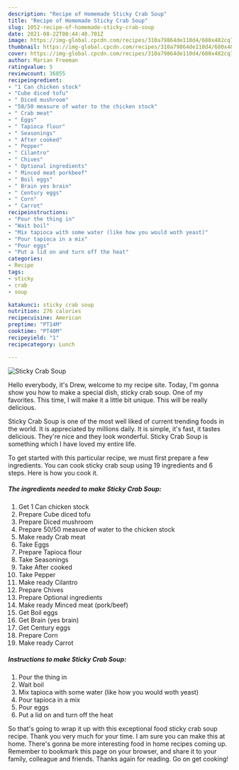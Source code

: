 ```yaml
---
description: "Recipe of Homemade Sticky Crab Soup"
title: "Recipe of Homemade Sticky Crab Soup"
slug: 1052-recipe-of-homemade-sticky-crab-soup
date: 2021-08-22T00:44:40.701Z
image: https://img-global.cpcdn.com/recipes/310a79864de110d4/680x482cq70/sticky-crab-soup-recipe-main-photo.jpg
thumbnail: https://img-global.cpcdn.com/recipes/310a79864de110d4/680x482cq70/sticky-crab-soup-recipe-main-photo.jpg
cover: https://img-global.cpcdn.com/recipes/310a79864de110d4/680x482cq70/sticky-crab-soup-recipe-main-photo.jpg
author: Marian Freeman
ratingvalue: 5
reviewcount: 36855
recipeingredient:
- "1 Can chicken stock"
- "Cube diced tofu"
- " Diced mushroom"
- "50/50 measure of water to the chicken stock"
- " Crab meat"
- " Eggs"
- " Tapioca flour"
- " Seasonings"
- " After cooked"
- " Pepper"
- " Cilantro"
- " Chives"
- " Optional ingredients"
- " Minced meat porkbeef"
- " Boil eggs"
- " Brain yes brain"
- " Century eggs"
- " Corn"
- " Carrot"
recipeinstructions:
- "Pour the thing in"
- "Wait boil"
- "Mix tapioca with some water (like how you would woth yeast)"
- "Pour tapioca in a mix"
- "Pour eggs"
- "Put a lid on and turn off the heat"
categories:
- Recipe
tags:
- sticky
- crab
- soup

katakunci: sticky crab soup 
nutrition: 276 calories
recipecuisine: American
preptime: "PT14M"
cooktime: "PT40M"
recipeyield: "1"
recipecategory: Lunch

---
```



![Sticky Crab Soup](https://img-global.cpcdn.com/recipes/310a79864de110d4/680x482cq70/sticky-crab-soup-recipe-main-photo.jpg)

Hello everybody, it's Drew, welcome to my recipe site. Today, I'm gonna show you how to make a special dish, sticky crab soup. One of my favorites. This time, I will make it a little bit unique. This will be really delicious.



Sticky Crab Soup is one of the most well liked of current trending foods in the world. It is appreciated by millions daily. It is simple, it's fast, it tastes delicious. They're nice and they look wonderful. Sticky Crab Soup is something which I have loved my entire life.


To get started with this particular recipe, we must first prepare a few ingredients. You can cook sticky crab soup using 19 ingredients and 6 steps. Here is how you cook it.

<!--inarticleads1-->

##### The ingredients needed to make Sticky Crab Soup:

1. Get 1 Can chicken stock
1. Prepare Cube diced tofu
1. Prepare  Diced mushroom
1. Prepare 50/50 measure of water to the chicken stock
1. Make ready  Crab meat
1. Take  Eggs
1. Prepare  Tapioca flour
1. Take  Seasonings
1. Take  After cooked
1. Take  Pepper
1. Make ready  Cilantro
1. Prepare  Chives
1. Prepare  Optional ingredients
1. Make ready  Minced meat (pork/beef)
1. Get  Boil eggs
1. Get  Brain (yes brain)
1. Get  Century eggs
1. Prepare  Corn
1. Make ready  Carrot




<!--inarticleads2-->

##### Instructions to make Sticky Crab Soup:

1. Pour the thing in
1. Wait boil
1. Mix tapioca with some water (like how you would woth yeast)
1. Pour tapioca in a mix
1. Pour eggs
1. Put a lid on and turn off the heat




So that's going to wrap it up with this exceptional food sticky crab soup recipe. Thank you very much for your time. I am sure you can make this at home. There's gonna be more interesting food in home recipes coming up. Remember to bookmark this page on your browser, and share it to your family, colleague and friends. Thanks again for reading. Go on get cooking!
